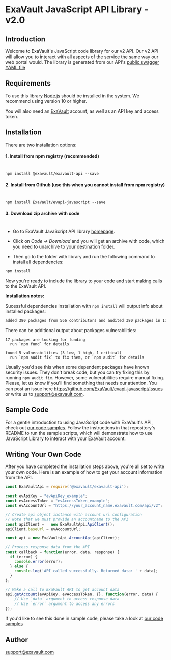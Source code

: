 # ExaVault JavaScript API Library - v2.0

## Introduction
Welcome to ExaVault's JavaScript code library for our v2 API. Our v2 API will allow you to interact with all aspects of the service the same way our web portal would. The library is generated from our API's [public swagger YAML file](https://www.exavault.com/api/docs/evapi_2.0_public.yaml)

## Requirements

To use this library [Node.js](https://nodejs.org/) should be installed in the system. We recommend using version 10 or higher.

You will also need an [ExaVault](https://www.exavault.com) account, as well as an API key and access token.

## Installation

There are two installation options:

#### 1. Install from npm registry (recommended)
#

```shell
npm install @exavault/exavault-api --save
```

#### 2. Install from Github (use this when you cannot install from npm registry)
#

```shell
npm install ExaVault/evapi-javascript --save
```

#### 3. Download zip archive with code
#

- Go to ExaVault JavaScript API library [homepage](https://github.com/ExaVault/evapi-javascript).

- Click on *Code -> Download* and you will get an archive with code, which you need to unarchive to your destination folder.

- Then go to the folder with library and run the following command to install all dependencies:

```
npm install
```

Now you're ready to include the library to your code and start making calls to the ExaVault API.

**Installation notes:**

Sucessful dependencies installation with `npm install` will output info about installed packages:

```bash
added 380 packages from 566 contributors and audited 380 packages in 11.617s
```

There can be additional output about packages vulnerabilities:

```
17 packages are looking for funding
  run `npm fund` for details

found 5 vulnerabilities (3 low, 1 high, 1 critical)
  run `npm audit fix` to fix them, or `npm audit` for details
```

Usually you'd see this when some dependent packages have known security issues. They don't break code, but you can try fixing this by running `npm audit fix`. However, some vulnerabilities require manual fixing. Please, let us know if you'll find something that needs our attention. You can post an issue here https://github.com/ExaVault/evapi-javascript/issues or write us to support@exavault.com.

## Sample Code

For a gentle introduction to using JavaScript code with ExaVault's API, check out [our code samples](https://github.com/ExaVault/evapi-javascript-samples). Follow the instructions in that repository's README to run the sample scripts, which will demonstrate how to use JavaScript Library to interact with your ExaVault account.

## Writing Your Own Code

After you have completed the installation steps above, you're all set to write your own code.
Here is an example of how to get your account information from the API.

```javascript
const ExaVaultApi = require('@exavault/exavault-api');

const evApiKey = "evApiKey_example";
const evAccessToken = "evAccessToken_example";
const evAccountUrl = "https://your_account_name.exavault.com/api/v2";

// Create api object instance with account url configuration
// Note that we must provide an accountname to the API
const apiClient =   new ExaVaultApi.ApiClient();
apiClient.baseUrl = evAccountUrl;

const api = new ExaVaultApi.AccountApi(apiClient);

// Process response data from the API
const callback = function(error, data, response) {
  if (error) {
    console.error(error);
  } else {
    console.log('API called successfully. Returned data: ' + data);
  }
};

// Make a call to ExaVault API to get account data
api.getAccount(evApiKey, evAccessToken, {}, function(error, data) {
    // Use `data` argument to access response data
    // Use `error` argument to access any errors
});
```

If you'd like to see this done in sample code, please take a look at [our code samples](https://github.com/ExaVault/evapi-javascript-samples)

## Author

support@exavault.com
